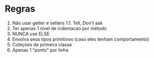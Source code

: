 # Regras

1. Não usar getter e setters
  1.1. Tell, Don't ask
2. Ter apenas 1 nível de indentacao por método
3. NUNCA use ELSE
4. Envolva seus tipos primitivos (caso eles tenham comportamento)
5. Coleções de primeira classe
6. Apenas 1 "ponto" por linha
